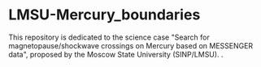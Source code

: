 # LMSU-Mercury_boundaries
This repository is dedicated to the science case "Search for magnetopause/shockwave crossings on Mercury based on MESSENGER data", proposed by the Moscow State University (SINP/LMSU).
.
